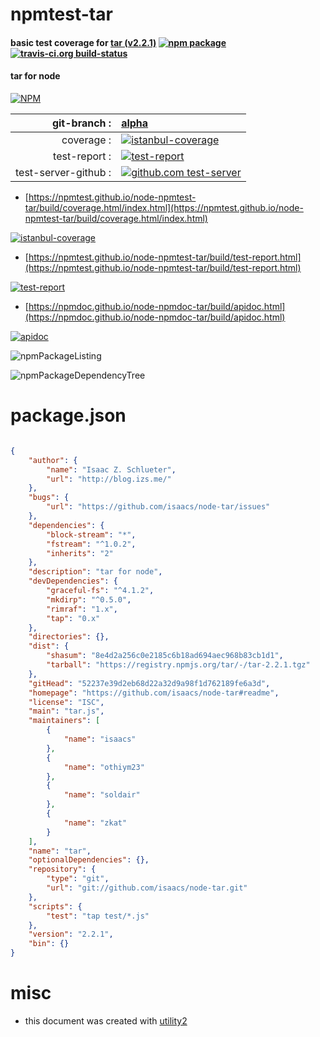 # npmtest-tar

#### basic test coverage for  [tar (v2.2.1)](https://github.com/isaacs/node-tar#readme)  [![npm package](https://img.shields.io/npm/v/npmtest-tar.svg?style=flat-square)](https://www.npmjs.org/package/npmtest-tar) [![travis-ci.org build-status](https://api.travis-ci.org/npmtest/node-npmtest-tar.svg)](https://travis-ci.org/npmtest/node-npmtest-tar)

#### tar for node

[![NPM](https://nodei.co/npm/tar.png?downloads=true&downloadRank=true&stars=true)](https://www.npmjs.com/package/tar)

| git-branch : | [alpha](https://github.com/npmtest/node-npmtest-tar/tree/alpha)|
|--:|:--|
| coverage : | [![istanbul-coverage](https://npmtest.github.io/node-npmtest-tar/build/coverage.badge.svg)](https://npmtest.github.io/node-npmtest-tar/build/coverage.html/index.html)|
| test-report : | [![test-report](https://npmtest.github.io/node-npmtest-tar/build/test-report.badge.svg)](https://npmtest.github.io/node-npmtest-tar/build/test-report.html)|
| test-server-github : | [![github.com test-server](https://npmtest.github.io/node-npmtest-tar/GitHub-Mark-32px.png)](https://npmtest.github.io/node-npmtest-tar/build/app/index.html) | | build-artifacts : | [![build-artifacts](https://npmtest.github.io/node-npmtest-tar/glyphicons_144_folder_open.png)](https://github.com/npmtest/node-npmtest-tar/tree/gh-pages/build)|

- [https://npmtest.github.io/node-npmtest-tar/build/coverage.html/index.html](https://npmtest.github.io/node-npmtest-tar/build/coverage.html/index.html)

[![istanbul-coverage](https://npmtest.github.io/node-npmtest-tar/build/screenCapture.buildCi.browser.%252Ftmp%252Fbuild%252Fcoverage.lib.html.png)](https://npmtest.github.io/node-npmtest-tar/build/coverage.html/index.html)

- [https://npmtest.github.io/node-npmtest-tar/build/test-report.html](https://npmtest.github.io/node-npmtest-tar/build/test-report.html)

[![test-report](https://npmtest.github.io/node-npmtest-tar/build/screenCapture.buildCi.browser.%252Ftmp%252Fbuild%252Ftest-report.html.png)](https://npmtest.github.io/node-npmtest-tar/build/test-report.html)

- [https://npmdoc.github.io/node-npmdoc-tar/build/apidoc.html](https://npmdoc.github.io/node-npmdoc-tar/build/apidoc.html)

[![apidoc](https://npmdoc.github.io/node-npmdoc-tar/build/screenCapture.buildCi.browser.%252Ftmp%252Fbuild%252Fapidoc.html.png)](https://npmdoc.github.io/node-npmdoc-tar/build/apidoc.html)

![npmPackageListing](https://npmtest.github.io/node-npmtest-tar/build/screenCapture.npmPackageListing.svg)

![npmPackageDependencyTree](https://npmtest.github.io/node-npmtest-tar/build/screenCapture.npmPackageDependencyTree.svg)



# package.json

```json

{
    "author": {
        "name": "Isaac Z. Schlueter",
        "url": "http://blog.izs.me/"
    },
    "bugs": {
        "url": "https://github.com/isaacs/node-tar/issues"
    },
    "dependencies": {
        "block-stream": "*",
        "fstream": "^1.0.2",
        "inherits": "2"
    },
    "description": "tar for node",
    "devDependencies": {
        "graceful-fs": "^4.1.2",
        "mkdirp": "^0.5.0",
        "rimraf": "1.x",
        "tap": "0.x"
    },
    "directories": {},
    "dist": {
        "shasum": "8e4d2a256c0e2185c6b18ad694aec968b83cb1d1",
        "tarball": "https://registry.npmjs.org/tar/-/tar-2.2.1.tgz"
    },
    "gitHead": "52237e39d2eb68d22a32d9a98f1d762189fe6a3d",
    "homepage": "https://github.com/isaacs/node-tar#readme",
    "license": "ISC",
    "main": "tar.js",
    "maintainers": [
        {
            "name": "isaacs"
        },
        {
            "name": "othiym23"
        },
        {
            "name": "soldair"
        },
        {
            "name": "zkat"
        }
    ],
    "name": "tar",
    "optionalDependencies": {},
    "repository": {
        "type": "git",
        "url": "git://github.com/isaacs/node-tar.git"
    },
    "scripts": {
        "test": "tap test/*.js"
    },
    "version": "2.2.1",
    "bin": {}
}
```



# misc
- this document was created with [utility2](https://github.com/kaizhu256/node-utility2)
